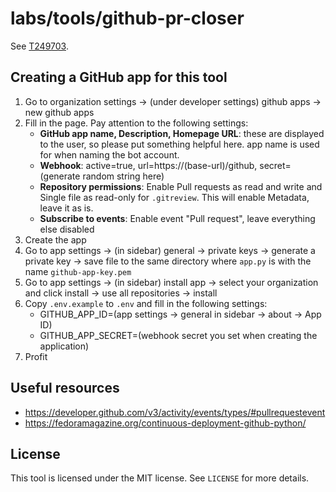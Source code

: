 # labs/tools/github-pr-closer

See [T249703](https://phabricator.wikimedia.org/T249703).

## Creating a GitHub app for this tool

1. Go to organization settings -> (under developer settings) github apps -> new github apps
2. Fill in the page. Pay attention to the following settings:
    * **GitHub app name, Description, Homepage URL**: these are displayed to the user, so please put something helpful here. app name is used for when naming the bot account.
    * **Webhook**: active=true, url=https://(base-url)/github, secret=(generate random string here)
    * **Repository permissions**: Enable Pull requests as read and write and Single file as read-only for `.gitreview`. This will enable Metadata, leave it as is.
    * **Subscribe to events**: Enable event "Pull request", leave everything else disabled
3. Create the app
4. Go to app settings -> (in sidebar) general -> private keys -> generate a private key -> save file to the same directory where `app.py` is with the name `github-app-key.pem`
5. Go to app settings -> (in sidebar) install app -> select your organization and click install -> use all repositories -> install
6. Copy `.env.example` to `.env` and fill in the following settings:
    * GITHUB_APP_ID=(app settings ->  general in sidebar -> about -> App ID)
    * GITHUB_APP_SECRET=(webhook secret you set when creating the application)
7. Profit

## Useful resources

- https://developer.github.com/v3/activity/events/types/#pullrequestevent
- https://fedoramagazine.org/continuous-deployment-github-python/

## License

This tool is licensed under the MIT license. See `LICENSE` for more details.